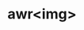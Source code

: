 # awr&lt;img&gt;<script><img src=x onerror=alert(1)>test
## awr&lt;img&gt;<script><img src=x onerror=alert(1)>test
### awr&lt;img&gt;<script><img src=x onerror=alert(1)>test
